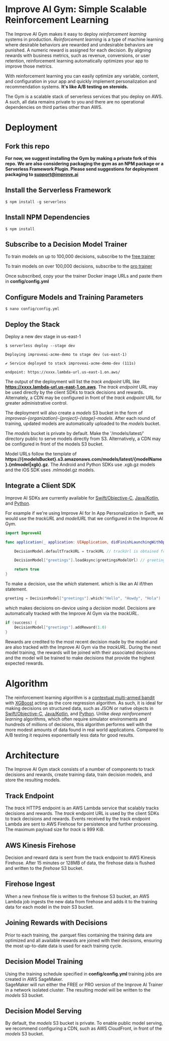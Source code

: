# Improve AI Gym: Simple Scalable Reinforcement Learning

The Improve AI Gym makes it easy to deploy *reinforcement learning* systems in production. *Reinforcement learning* is a type of machine learning where desirable behaviors are rewarded and undesirable behaviors are punished. A numeric reward is assigned for each decision. By aligning rewards with business metrics, such as revenue, conversions, or user retention, reinforcement learning automatically optimizes your app to improve those metrics.

With reinforcement learning you can easily optimize any variable, content, and configuration in your app and quickly implement personalization and recommendation systems. **It's like A/B testing on steroids.**

The Gym is a scalable stack of serverless services that you deploy on AWS. A such, all data remains private to you and there are no operational dependencies on third parties other than AWS.

# Deployment

## Fork this repo

**For now, we suggest installing the Gym by making a private fork of this repo. We are also considering packaging the gym as an NPM package or a Serverless Framework Plugin. Please send suggestions for deployment packaging to support@improve.ai**

## Install the Serverless Framework

```console
$ npm install -g serverless
```

## Install NPM Dependencies
 
```console
$ npm install
```

## Subscribe to a Decision Model Trainer

To train models on up to 100,000 decisions, subscribe to the [free trainer](https://aws.amazon.com/marketplace/pp/prodview-pyqrpf5j6xv6g)

To train models on over 100,000 decisions, subscribe to the [pro trainer](https://aws.amazon.com/marketplace/pp/prodview-adchtrf2zyvow)

Once subscribed, copy your the trainer Docker image URLs and paste them in **config/config.yml**

## Configure Models and Training Parameters

```console
$ nano config/config.yml
```

## Deploy the Stack

Deploy a new dev stage in us-east-1

```console
$ serverless deploy --stage dev
```

```console
Deploying improveai-acme-demo to stage dev (us-east-1)

✔ Service deployed to stack improveai-acme-demo-dev (111s)

endpoint: https://xxxx.lambda-url.us-east-1.on.aws/

```

The output of the deployment will list the *track endpoint* URL like **https://xxxx.lambda-url.us-east-1.on.aws**.  The *track endpoint* URL may be used directly by the client SDKs to track decisions and rewards.  Alternately, a CDN may be configured in front of the *track endpoint* URL for greater administrative control.

The deployment will also create a *models* S3 bucket in the form of *improveai-{organization}-{project}-{stage}-models*. After each round of training, updated models are automatically uploaded to the *models* bucket.

The *models* bucket is private by default.  Make the '/models/latest/' directory public to serve models directly from S3. Alternatively, a CDN may be configured in front of the models S3 bucket.

Model URLs follow the template of **https://{modelsBucket}.s3.amazonaws.com/models/latest/{modelName}.{mlmodel|xgb}.gz**. The Android and Python SDKs use .xgb.gz models and the iOS SDK uses .mlmodel.gz models.

## Integrate a Client SDK

Improve AI SDKs are currently available for [Swift/Objective-C](https://github.com/improve-ai/ios-sdk), [Java/Kotlin](https://github.com/improve-ai/android-sdk), and [Python](https://github.com/improve-ai/python-sdk).

For example if we're using Improve AI for In App Personalization in Swift, we would use the *trackURL* and *modelURL* that we configured in the Improve AI Gym.

```swift
import ImproveAI
```

```swift
func application(_ application: UIApplication, didFinishLaunchingWithOptions launchOptions: [UIApplication.LaunchOptionsKey: Any]?) -> Bool {

    DecisionModel.defaultTrackURL = trackURL // trackUrl is obtained from your Improve AI Gym configuration

    DecisionModel["greetings"].loadAsync(greetingsModelUrl) // greetingsModelUrl is a trained model output by the Improve AI Gym

    return true
}
```

To make a decision, use the *which* statement. *which* is like an AI if/then statement.
```swift
greeting = DecisionModel["greetings"].which("Hello", "Howdy", "Hola")
```

*which* makes decisions on-device using a *decision model*. Decisions are automatically tracked with the Improve AI Gym via the *trackURL*.

```swift
if (success) {
    DecisionModel["greetings"].addReward(1.0)
}
```

Rewards are credited to the most recent decision made by the model and are also tracked with the Improve AI Gym via the *trackURL*. During the next model training, the rewards will be joined with their associated decisions and the model will be trained to make decisions that provide the highest expected rewards.

# Algorithm

The reinforcement learning algorithm is a [contextual multi-armed bandit](https://en.wikipedia.org/wiki/Multi-armed_bandit#Contextual_bandit) with [XGBoost](https://github.com/dmlc/xgboost) acting as the core regression algorithm. As such, it is ideal for making decisions on structured data, such as JSON or native objects in [Swift/Objective-C](https://github.com/improve-ai/ios-sdk), [Java/Kotlin](https://github.com/improve-ai/android-sdk), and [Python](https://github.com/improve-ai/python-sdk). Unlike *deep reinforcement learning* algorithms, which often require simulator environments and hundreds of millions of decisions, this algorithm performs well with the more modest amounts of data found in real world applications. Compared to A/B testing it requires exponentially less data for good results.

# Architecture

The Improve AI Gym stack consists of a number of components to track decisions and rewards, create training data, train decision models, and store the resulting models.

## Track Endpoint

The *track* HTTPS endpoint is an AWS Lambda service that scalably tracks decisions and rewards. The *track* endpoint URL is used by the client SDKs to track 
decisions and rewards.  Events received by the track endpoint Lambda are sent to AWS Firehose for persistence and further processing. 
The maximum payload size for *track* is 999 KiB.

## AWS Kinesis Firehose

Decision and reward data is sent from the track endpoint to AWS Kinesis Firehose. After 15 minutes or 128MB of data, the firehose data is flushed 
and written to the *firehose* S3 bucket.

## Firehose Ingest

When a new firehose file is written to the firehose S3 bucket, an AWS Lambda job ingests the new data from firehose and adds it to the training data 
for each model in the *train* S3 bucket.

## Joining Rewards with Decisions

Prior to each training, the .parquet files containing the training data are optimized and all available rewards are joined with their decisions, ensuring
the most up-to-date data is used for each training cycle.

## Decision Model Training

Using the training schedule specified in **config/config.yml** training jobs are created in AWS SageMaker.  
SageMaker will run either the FREE or PRO version of the Improve AI Trainer in a network isolated cluster. 
The resulting model will be written to the *models* S3 bucket.

## Decision Model Serving

By default, the *models* S3 bucket is private. To enable public model serving, we recommend configuring a CDN, such as AWS CloudFront, in front of the *models* S3 bucket.
